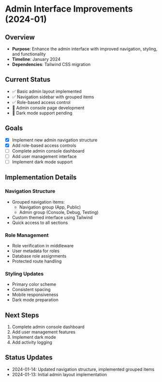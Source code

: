 # Admin Interface Improvements (2024-01)

## Overview
- **Purpose**: Enhance the admin interface with improved navigation, styling, and functionality
- **Timeline**: January 2024
- **Dependencies**: Tailwind CSS migration

## Current Status
- ✅ Basic admin layout implemented
- ✅ Navigation sidebar with grouped items
- ✅ Role-based access control
- 🔄 Admin console page development
- 📌 Dark mode support pending

## Goals
- [x] Implement new admin navigation structure
- [x] Add role-based access controls
- [ ] Complete admin console dashboard
- [ ] Add user management interface
- [ ] Implement dark mode support

## Implementation Details

### Navigation Structure
- Grouped navigation items:
  - Navigation group (App, Public)
  - Admin group (Console, Debug, Testing)
- Custom themed interface using Tailwind
- Quick access to all sections

### Role Management
- Role verification in middleware
- User metadata for roles
- Database role assignments
- Protected route handling

### Styling Updates
- Primary color scheme
- Consistent spacing
- Mobile responsiveness
- Dark mode preparation

## Next Steps
1. Complete admin console dashboard
2. Add user management features
3. Implement dark mode
4. Add activity logging

## Status Updates
- 2024-01-14: Updated navigation structure, implemented grouped items
- 2024-01-13: Initial admin layout implementation 